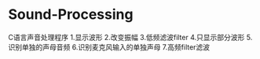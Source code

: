 # Sound-Processing
C语言声音处理程序
1.显示波形
2.改变振幅
3.低频滤波filter
4.只显示部分波形
5.识别单独的声母音频
6.识别麦克风输入的单独声母
7.高频filter滤波
